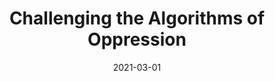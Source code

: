 ---
title: "Challenging the Algorithms of Oppression
"
authors:
    - "Dr. Safiya Noble"
categories: 
    - "algorithms"
    - "ai"
    - "bias"
link: "https://www.youtube.com/watch?v=iRVZozEEWlE&ab_channel=PdFYouTube"
date: "2021-03-01"
---